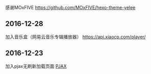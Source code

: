 感谢MOxFIVE
https://github.com/MOxFIVE/hexo-theme-yelee

## 2016-12-28

加入音乐盒（网易云音乐专辑播放器）
https://api.xiaocp.com/player/

## 2016-12-23

加入pjax无刷新加载页面 <a href="https://github.com/defunkt/jquery-pjax">PJAX</a>

